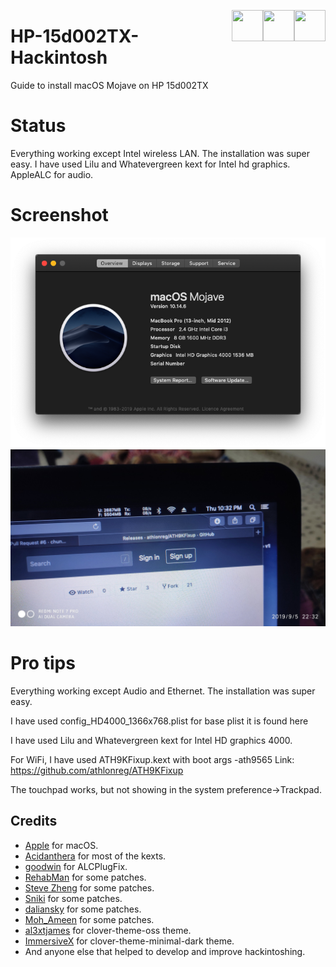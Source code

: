  
 [<img align="right" src="https://cdn.jsdelivr.net/npm/simple-icons@latest/icons/instagram.svg" width="50" height="50" />](http://www.instagram.com/gajjartejas)
 [<img align="right" src="https://cdn.jsdelivr.net/npm/simple-icons@latest/icons/twitter.svg" width="50" height="50" />](http://www.twitter.com/gajjartejas)
 [<img align="right" src="https://cdn.jsdelivr.net/npm/simple-icons@latest/icons/reddit.svg" width="50" height="50" />](http://www.reddit.com/u/gajjartejas)

# HP-15d002TX-Hackintosh
Guide to install macOS Mojave on HP 15d002TX

# Status
Everything working except Intel wireless LAN. The installation was super easy. I have used Lilu and Whatevergreen kext for Intel hd graphics. AppleALC for audio.

# Screenshot
![Screenshot](HP-15d002TX-Hackintosh.png)
![Screenshot](WiFi.jpg)

# Pro tips
Everything working except Audio and Ethernet. The installation was super easy.

I have used config_HD4000_1366x768.plist for base plist it is found here

I have used Lilu and Whatevergreen kext for Intel HD graphics 4000.

For WiFi, I have used ATH9KFixup.kext with boot args -ath9565 Link: https://github.com/athlonreg/ATH9KFixup

The touchpad works, but not showing in the system preference->Trackpad.

## Credits
 - [Apple](https://www.apple.com) for macOS.
 - [Acidanthera](https://github.com/acidanthera) for most of the kexts.
 - [goodwin](https://github.com/goodwin) for ALCPlugFix.
 - [RehabMan](https://github.com/RehabMan) for some patches.
 - [Steve Zheng](https://github.com/stevezhengshiqi) for some patches.
 - [Sniki](https://github.com/Sniki) for some patches.
 - [daliansky](https://github.com/daliansky) for some patches.
 - [Moh_Ameen](https://github.com/ameenjuz) for some patches.
 - [al3xtjames](https://github.com/al3xtjames) for clover-theme-oss theme.
 - [ImmersiveX](https://github.com/ImmersiveX) for clover-theme-minimal-dark theme.
 - And anyone else that helped to develop and improve hackintoshing.
